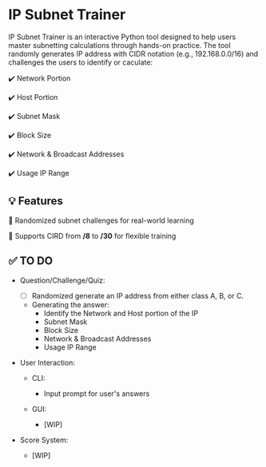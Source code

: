 # IP Subnet Trainer

IP Subnet Trainer is an interactive Python tool designed to help users master subnetting calculations through hands-on practice. The tool randomly generates IP address with CIDR notation (e.g., 192.168.0.0/16) and challenges the users to identify or caculate:

:heavy_check_mark: Network Portion

:heavy_check_mark: Host Portion

:heavy_check_mark: Subnet Mask

:heavy_check_mark: Block Size

:heavy_check_mark: Network & Broadcast Addresses

:heavy_check_mark: Usage IP Range

## :bulb: Features
:small_blue_diamond: Randomized subnet challenges for real-world learning

:small_blue_diamond: Supports CIRD from **/8** to **/30** for flexible training

## :white_check_mark: TO DO

- Question/Challenge/Quiz:
    - [ ] Randomized generate an IP address from either class A, B, or C.
    - Generating the answer:
        - Identify the Network and Host portion of the IP
        - Subnet Mask
        - Block Size
        - Network & Broadcast Addresses
        - Usage IP Range

- User Interaction:
    - CLI:
        - Input prompt for user's answers

    - GUI:
        - [WIP]

- Score System:
    - [WIP]